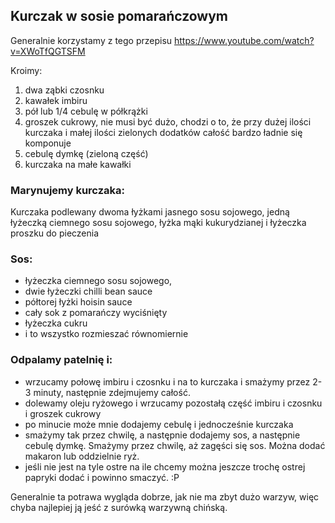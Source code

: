 ## Kurczak w sosie pomarańczowym
Generalnie korzystamy z tego przepisu
https://www.youtube.com/watch?v=XWoTfQGTSFM

Kroimy:
1. dwa ząbki czosnku
2. kawałek imbiru
3. pół lub 1/4 cebulę w półkrążki
4. groszek cukrowy, nie musi być dużo, chodzi o to, że przy dużej ilości kurczaka i małej ilości zielonych dodatków całość bardzo ładnie się komponuje
5. cebulę dymkę (zieloną część)
6. kurczaka na małe kawałki

### Marynujemy kurczaka:
Kurczaka podlewany dwoma łyżkami jasnego sosu sojowego, jedną łyżeczką ciemnego sosu sojowego, łyżka mąki kukurydzianej i łyżeczka proszku do pieczenia

### Sos:
 - łyżeczka ciemnego sosu sojowego, 
 - dwie łyżeczki chilli bean sauce
 - półtorej łyżki hoisin sauce
 - cały sok z pomarańczy wyciśnięty
 - łyżeczka cukru 
 - i to wszystko rozmieszać równomiernie

### Odpalamy patelnię i:
 - wrzucamy połowę imbiru i czosnku i na to kurczaka i smażymy przez 2-3 minuty, następnie zdejmujemy całość.
 - dolewamy oleju ryżowego i wrzucamy pozostałą część imbiru i czosnku i groszek cukrowy
 - po minucie może mnie dodajemy cebulę i jednocześnie kurczaka
 - smażymy tak przez chwilę, a następnie dodajemy sos, a następnie cebulę dymkę. Smażymy przez chwilę, aż zagęści się sos. Można dodać makaron lub oddzielnie ryż.
 - jeśli nie jest na tyle ostre na ile chcemy można jeszcze trochę ostrej papryki dodać i powinno smaczyć. :P

Generalnie ta potrawa wygląda dobrze, jak nie ma zbyt dużo warzyw, więc chyba najlepiej ją jeść z surówką warzywną chińską.
